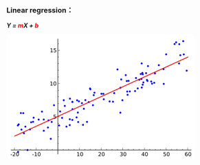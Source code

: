 ### Linear regression：
_**Y = <font color="red">m</font>X + <font color="red">b</font>**_

![](/assets01/LR.png)

